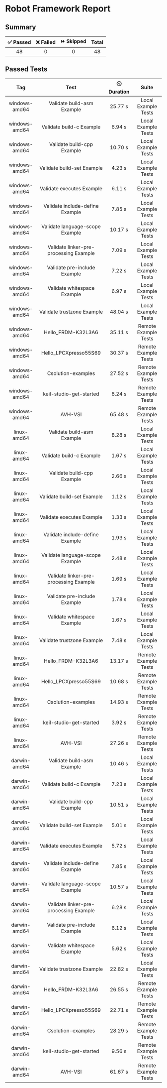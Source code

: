 # Robot Framework Report

## Summary

|:white_check_mark: Passed|:x: Failed|:fast_forward: Skipped|Total|
|:----:|:----:|:-----:|:---:|
|48|0|0|48|

## Passed Tests

|Tag|Test|:clock1030: Duration|Suite|
|:---:|:---:|:---:|:---:|
|windows-amd64|Validate build-asm Example|25.77 s|Local Example Tests|
|windows-amd64|Validate build-c Example|6.94 s|Local Example Tests|
|windows-amd64|Validate build-cpp Example|10.70 s|Local Example Tests|
|windows-amd64|Validate build-set Example|4.23 s|Local Example Tests|
|windows-amd64|Validate executes Example|6.11 s|Local Example Tests|
|windows-amd64|Validate include-define Example|7.85 s|Local Example Tests|
|windows-amd64|Validate language-scope Example|10.17 s|Local Example Tests|
|windows-amd64|Validate linker-pre-processing Example|7.09 s|Local Example Tests|
|windows-amd64|Validate pre-include Example|7.22 s|Local Example Tests|
|windows-amd64|Validate whitespace Example|6.97 s|Local Example Tests|
|windows-amd64|Validate trustzone Example|48.04 s|Local Example Tests|
|windows-amd64|Hello_FRDM-K32L3A6|35.11 s|Remote Example Tests|
|windows-amd64|Hello_LPCXpresso55S69|30.37 s|Remote Example Tests|
|windows-amd64|Csolution-examples|27.52 s|Remote Example Tests|
|windows-amd64|keil-studio-get-started|8.24 s|Remote Example Tests|
|windows-amd64|AVH-VSI|65.48 s|Remote Example Tests|
|linux-amd64|Validate build-asm Example|8.28 s|Local Example Tests|
|linux-amd64|Validate build-c Example|1.67 s|Local Example Tests|
|linux-amd64|Validate build-cpp Example|2.66 s|Local Example Tests|
|linux-amd64|Validate build-set Example|1.12 s|Local Example Tests|
|linux-amd64|Validate executes Example|1.33 s|Local Example Tests|
|linux-amd64|Validate include-define Example|1.93 s|Local Example Tests|
|linux-amd64|Validate language-scope Example|2.48 s|Local Example Tests|
|linux-amd64|Validate linker-pre-processing Example|1.69 s|Local Example Tests|
|linux-amd64|Validate pre-include Example|1.78 s|Local Example Tests|
|linux-amd64|Validate whitespace Example|1.67 s|Local Example Tests|
|linux-amd64|Validate trustzone Example|7.48 s|Local Example Tests|
|linux-amd64|Hello_FRDM-K32L3A6|13.17 s|Remote Example Tests|
|linux-amd64|Hello_LPCXpresso55S69|10.68 s|Remote Example Tests|
|linux-amd64|Csolution-examples|14.93 s|Remote Example Tests|
|linux-amd64|keil-studio-get-started|3.92 s|Remote Example Tests|
|linux-amd64|AVH-VSI|27.26 s|Remote Example Tests|
|darwin-amd64|Validate build-asm Example|10.46 s|Local Example Tests|
|darwin-amd64|Validate build-c Example|7.23 s|Local Example Tests|
|darwin-amd64|Validate build-cpp Example|10.51 s|Local Example Tests|
|darwin-amd64|Validate build-set Example|5.01 s|Local Example Tests|
|darwin-amd64|Validate executes Example|5.72 s|Local Example Tests|
|darwin-amd64|Validate include-define Example|7.85 s|Local Example Tests|
|darwin-amd64|Validate language-scope Example|10.57 s|Local Example Tests|
|darwin-amd64|Validate linker-pre-processing Example|6.28 s|Local Example Tests|
|darwin-amd64|Validate pre-include Example|6.12 s|Local Example Tests|
|darwin-amd64|Validate whitespace Example|5.62 s|Local Example Tests|
|darwin-amd64|Validate trustzone Example|22.82 s|Local Example Tests|
|darwin-amd64|Hello_FRDM-K32L3A6|26.55 s|Remote Example Tests|
|darwin-amd64|Hello_LPCXpresso55S69|22.71 s|Remote Example Tests|
|darwin-amd64|Csolution-examples|28.29 s|Remote Example Tests|
|darwin-amd64|keil-studio-get-started|9.56 s|Remote Example Tests|
|darwin-amd64|AVH-VSI|61.67 s|Remote Example Tests|
